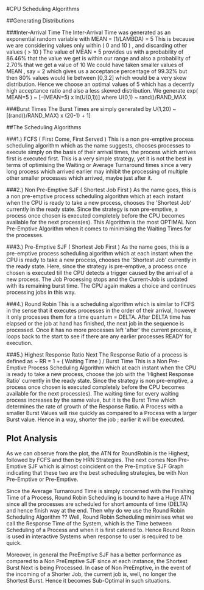 #CPU Scheduling Algorithms

##Generating Distributions

###Inter-Arrival Time
The Inter-Arrival Time was generated as an exponential random variable with MEAN = (1/LAMBDA) = 5
This is because we are considering values only within ( 0 and 10 ) , and discarding other values ( > 10 )
The value of MEAN = 5 provides us with a probability of 86.46% that the value we get is within our range
and also a probability of 2.70% that we get a value of 10
We could have taken smaller values of MEAN , say = 2 which gives us a acceptance percentage of 99.32% but then 
80% values would lie between [0,3.2] which would be a very skew distribution.
Hence we choose an optimal values of 5 which has a decently high acceptance ratio and also a less skewed distribution. 
We generate exp( MEAN=5 ) ~ [-(MEAN=5) x ln(U(0,1))] where U(0,1) ~ rand()/RAND_MAX 

###Burst Times
The Burst Times are simply generated by U(1,20) ~ [(rand()/RAND_MAX) x (20-1) + 1]  

##The Scheduling Algorithms 

###1.) FCFS ( First Come, First Served )
This is a non pre-emptive process scheduling algorithm which as the name suggests, chooses processes to execute
simply on the basis of their arrival times, the process which arrives first is executed first. 
This is a very simple strategy, yet it is not the best in terms of optimising the Waiting or Average Turnaround times since a very long process which arrived earlier may inhibit the processing of multiple other smaller processes which arrived, maybe just after it. 

###2.) Non Pre-Emptive SJF ( Shortest Job First )
As the name goes, this is a non pre-emptive process scheduling algorithm which at each instant when the CPU is ready to take a new process, chooses the 'Shortest Job' currently in the ready state. Since the strategy is non pre-emptive, a process once chosen is executed completely before the CPU becomes available for the next process(es).
This Algorithm is the most OPTIMAL Non Pre-Emptive Algorithm when it comes to minimising the Waiting Times for the processes. 

###3.) Pre-Emptive SJF ( Shortest Job First )
As the name goes, this is a pre-emptive process scheduling algorithm which at each instant when the CPU is ready to take a new process, chooses the 'Shortest Job' currently in the ready state. Here, since the strategy is pre-emptive, a process once chosen is executed till the CPU detects a trigger caused by the arrival of a new process. The Job Processing stops and the Current-Job is updated with its remaining burst time. The CPU again makes a choice and continues processing jobs in this way. 

###4.) Round Robin 
This is a scheduling algorithm which is similar to FCFS in the sense that it executes processes in the order of their arrival, however it only processes them for a time quantum = DELTA. After DELTA time has elapsed or the job at hand has finished, the next job in the sequence is processed. Once it has no more processes left 'after' the current process, it loops back to the start to see if there are any earlier processes READY for execution.

###5.) Highest Response Ratio Next
The Response Ratio of a process is defined as ~ RR = 1 + ( Waiting Time ) / Burst Time 
This is a Non Pre-Emptive Process Scheduling Algorithm which at each instant when the CPU is ready to take a new process, choose the job with the 'Highest Response Ratio' currently in the ready state. Since the strategy is non pre-emptive, a process once chosen is executed completely before the CPU becomes available for the next process(es). 
The waiting time for every waiting process increases by the same value, but it is the Burst Time which determines the rate of growth of the Response Ratio. A Process with a smaller Burst Values will rise quickly as compared to a Process with a larger Burst value. Hence in a way, shorter the job ; earlier it will be executed.


## Plot Analysis 
As we can observe from the plot, the ATN for RoundRobin is the Highest, followed by FCFS and then by HRN Strategies. The next comes Non Pre-Emptive SJF which is almost coincident on the Pre-Emptive SJF Graph indicating that these two are the best scheduling strategies, be with Non Pre-Emptive or Pre-Emptive.  

Since the Average Turnaround Time is simply concerned with the Finishing Time of a Process, Round Robin Scheduling is bound to have a Huge ATN since all the processes are scheduled for short amounts of time (DELTA) and hence finish way at the end. Then why do we use the Round Robin Scheduling Algorithm ?? Well, Round Robin Scheduling minimises what we call the Response Time of the System, which is the Time between Scheduling of a Process and when it is first catered to. Hence Round Robin is used in interactive Systems when response to user is required to be quick. 

Moreover, in general the PreEmptive SJF has a better performance as compared to a Non PreEmptive SJF since at each instance, the Shortest Burst Next is being Processed. In case of Non PreEmptive, in the event of the incoming of a Shorter Job, the current job is, well, no longer the Shortest Burst. Hence it becomes Sub-Optimal in such situations. 


